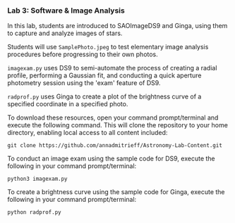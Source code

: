 ### Lab 3: Software & Image Analysis

In this lab, students are introduced to SAOImageDS9 and Ginga, using them to capture and analyze images of stars. 

Students will use `SamplePhoto.jpeg` to test elementary image analysis procedures before progressing to their own photos.

`imagexam.py` uses DS9 to semi-automate the process of creating a radial profile, performing a Gaussian fit, and conducting a quick aperture photometry session using the 'exam' feature of DS9.

`radprof.py` uses Ginga to create a plot of the brightness curve of a specified coordinate in a specified photo.

To download these resources, open your command prompt/terminal and execute the following command. This will clone the repository to your home directory, enabling local access to all content included:

```
git clone https://github.com/annadmitrieff/Astronomy-Lab-Content.git
```
To conduct an image exam using the sample code for DS9, execute the following in your command prompt/terminal:
```
python3 imagexam.py
```
To create a brightness curve using the sample code for Ginga, execute the following in your command prompt/terminal:
```
python radprof.py
```
